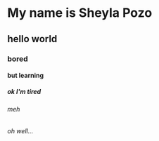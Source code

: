 # My name is Sheyla Pozo
## hello world
### bored
#### but learning
##### ok I'm tired
###### meh
###### oh well...
